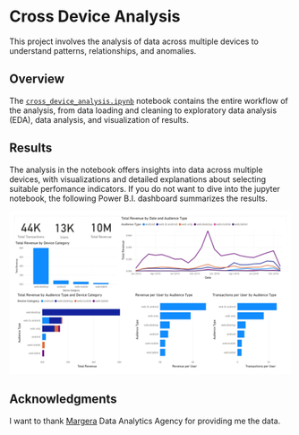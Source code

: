 # Cross Device Analysis

This project involves the analysis of data across multiple devices to understand patterns, relationships, and anomalies.

## Overview

The [`cross_device_analysis.ipynb`](https://github.com/VangelisChocholis/Cross_Device_Analysis/blob/main/cross_device_analysis.ipynb) notebook contains the entire workflow of the analysis, from data loading and cleaning to exploratory data analysis (EDA), data analysis, and visualization of results.


## Results

The analysis in the notebook offers insights into data across multiple devices, with visualizations and detailed explanations about selecting suitable perfomance indicators. If you do not want to dive into the jupyter notebook, the following Power B.I. dashboard summarizes the results. 

![Alt Text](images/powerbi_dashboard.jpg)



## Acknowledgments
I want to thank [Margera](https://www.margera.co) Data Analytics Agency for providing me the data.
